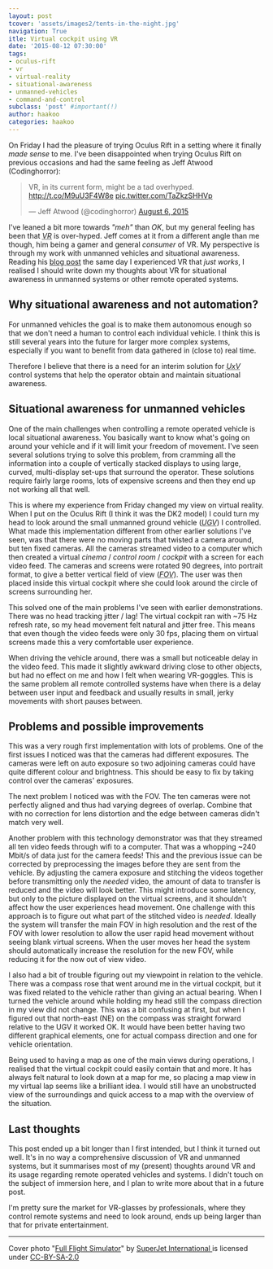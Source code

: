 ```yaml
---
layout: post
tcover: 'assets/images2/tents-in-the-night.jpg'
navigation: True
itle: Virtual cockpit using VR
date: '2015-08-12 07:30:00'
tags:
- oculus-rift
- vr
- virtual-reality
- situational-awareness
- unmanned-vehicles
- command-and-control
subclass: 'post' #important(!)
author: haakoo
categories: haakoo
---
```


On Friday I had the pleasure of trying Oculus Rift in a setting where it finally _made sense_ to me. I've been disappointed when trying Oculus Rift on previous occasions and had the same feeling as Jeff Atwood (Codinghorror): 

<blockquote class="twitter-tweet" lang="en"><p lang="en" dir="ltr">VR, in its current form, might be a tad overhyped. <a href="http://t.co/M9uU3F4W8e">http://t.co/M9uU3F4W8e</a> <a href="http://t.co/TaZkzSHHVp">pic.twitter.com/TaZkzSHHVp</a></p>&mdash; Jeff Atwood (@codinghorror) <a href="https://twitter.com/codinghorror/status/629390603957088256">August 6, 2015</a></blockquote>
<script async src="//platform.twitter.com/widgets.js" charset="utf-8"></script>

I've leaned a bit more towards _"meh"_ than _OK_, but my general feeling has been that <dfn><abbr title="Virtual reality">VR</abbr></dfn> is over-hyped. Jeff comes at it from a different angle than me though, him being a gamer and general _consumer_ of VR. My perspective is through my work with unmanned vehicles and situational awareness. Reading his [blog post](http://blog.codinghorror.com/i-tried-vr-and-it-was-just-ok/) the same day I experienced VR that _just works_, I realised I should write down my thoughts about VR for situational awareness in unmanned systems or other remote operated systems.

## Why situational awareness and not automation?
For unmanned vehicles the goal is to make them autonomous enough so that we don't need a human to control each individual vehicle. I think this is still several years into the future for larger more complex systems, especially if you want to benefit from data gathered in (close to) real time.

Therefore I believe that there is a need for an interim solution for <dfn><abbr title="Unmanned x (aerial / ground / surface / under water) vehicle">UxV</abbr></dfn> control systems that help the operator obtain and maintain situational awareness.

## Situational awareness for unmanned vehicles
One of the main challenges when controlling a remote operated vehicle is local situational awareness. You basically want to know what's going on around your vehicle and if it will limit your freedom of movement. I've seen several solutions trying to solve this problem, from cramming all the information into a couple of vertically stacked displays to using large, curved, multi-display set-ups that surround the operator. These solutions require fairly large rooms, lots of expensive screens and then they end up not working all that well.

This is where my experience from Friday changed my view on virtual reality. When I put on the Oculus Rift (I think it was the DK2 model) I could turn my head to look around the small unmanned ground vehicle (<dfn><abbr title="Unmanned ground vehicle">UGV</abbr></dfn>) I controlled. What made this implementation different from other earlier solutions I've seen, was that there were no moving parts that twisted a camera around, but ten fixed cameras. All the cameras streamed video to a computer which then created a virtual _cinema_ / _control room_ / _cockpit_ with a screen for each video feed. The cameras and screens were rotated 90 degrees, into portrait format, to give a better vertical field of view (<dfn><abbr title="Field of view">FOV</abbr></dfn>). The user was then placed inside this virtual cockpit where she could look around the circle of screens surrounding her.

This solved one of the main problems I've seen with earlier demonstrations. There was no head tracking jitter / lag! The virtual cockpit ran with ~75 Hz refresh rate, so my head movement felt natural and jitter free. This means that even though the video feeds were only 30 fps, placing them on virtual screens made this a very comfortable user experience.

When driving the vehicle around, there was a small but noticeable delay in the video feed. This made it slightly awkward driving close to other objects, but had no effect on me and how I felt when wearing VR-goggles. This is the same problem all remote controlled systems have when there is a delay between user input and feedback and usually results in small, jerky movements with short pauses between.

## Problems and possible improvements
This was a very rough first implementation with lots of problems. One of the first issues I noticed was that the cameras had different exposures. The cameras were left on auto exposure so two adjoining cameras could have quite different colour and brightness. This should be easy to fix by taking control over the cameras' exposures.

The next problem I noticed was with the FOV. The ten cameras were not perfectly aligned and thus had varying degrees of overlap. Combine that with no correction for lens distortion and the edge between cameras didn't match very well.

Another problem with this technology demonstrator was that they streamed all ten video feeds through wifi to a computer. That was a whopping ~240 Mbit/s of data just for the camera feeds! This and the previous issue can be corrected by preprocessing the images before they are sent from the vehicle. By adjusting the camera exposure and stitching the videos together before transmitting only the _needed_ video, the amount of data to transfer is reduced and the video will look better. This might introduce some latency, but only to the picture displayed on the virtual screens, and it shouldn't affect how the user experiences head movement. One challenge with this approach is to figure out what part of the stitched video is _needed_. Ideally the system will transfer the main FOV in high resolution and the rest of the FOV with lower resolution to allow the user rapid head movement without seeing blank virtual screens. When the user moves her head the system should automatically increase the resolution for the new FOV, while reducing it for the now out of view video.

I also had a bit of trouble figuring out my viewpoint in relation to the vehicle. There was a compass rose that went around me in the virtual cockpit, but it was fixed related to the vehicle rather than giving an actual bearing. When I turned the vehicle around while holding my head still the compass direction in my view did not change. This was a bit confusing at first, but when I figured out that north-east (NE) on the compass was straight forward relative to the UGV it worked OK. It would have been better having two different graphical elements, one for actual compass direction and one for vehicle orientation.

Being used to having a map as one of the main views during operations, I realised that the virtual cockpit could easily contain that and more. It has always felt natural to look down at a map for me, so placing a map view in my virtual lap seems like a brilliant idea. I would still have an unobstructed view of the surroundings and quick access to a map with the overview of the situation.

## Last thoughts
This post ended up a bit longer than I first intended, but I think it turned out well. It's in no way a comprehensive discussion of VR and unmanned systems, but it summarises most of my (present) thoughts around VR and its usage regarding remote operated vehicles and systems. I didn't touch on the subject of immersion here, and I plan to write more about that in a future post.

I'm pretty sure the market for VR-glasses by professionals, where they control remote systems and need to look around, ends up being larger than that for private entertainment.

--- 

Cover photo "[Full Flight Simulator](https://www.flickr.com/photos/superjetinternational/5573438825/)" by [SuperJet International
](https://www.flickr.com/photos/superjetinternational/) is licensed under [CC-BY-SA-2.0](https://creativecommons.org/licenses/by-sa/2.0/)
